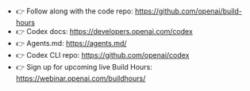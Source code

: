 
- 👉 Follow along with the code repo: https://github.com/openai/build-hours
- 👉 Codex docs: https://developers.openai.com/codex
- 👉 Agents.md: https://agents.md/
- 👉 Codex CLI repo: https://github.com/openai/codex
- 👉 Sign up for upcoming live Build Hours: https://webinar.openai.com/buildhours/
